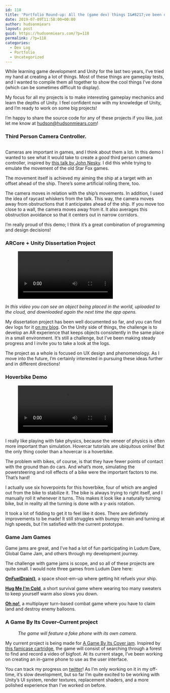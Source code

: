 ```yaml
---
id: 118
title: 'Portfolio Round-up: All the (game dev) things I&#8217;ve been doing for 2 years'
date: 2019-07-09T11:58:00+00:00
author: hudsonmiears
layout: post
guid: https://hudsonmiears.com/?p=118
permalink: /?p=118
categories:
  - Dev Log
  - Portfolio
  - Uncategorized
---
```

While learning game development and Unity for the last two years, I&#8217;ve tried my hand at creating a lot of things. Most of these things are gameplay tests, and I wanted to compile them all together to show the cool things I&#8217;ve done (which can be sometimes difficult to display).

My focus for all my projects is to make interesting gameplay mechanics and learn the depths of Unity. I feel confident now with my knowledge of Unity, and I&#8217;m ready to work on some big projects! 

I&#8217;m happy to share the source code for any of these projects if you like, just let me know at hudson@hudsonmiears.com!

### Third Person Camera Controller.

<div class="wp-block-image">
  <figure class="aligncenter"><img src="https://hudsonmiears.com/wp-content/uploads/2019/07/thirdpersoncameracontroller.gif" alt="" class="wp-image-155" /></figure>
</div>

Cameras are important in games, and I think about them a lot. In this demo I wanted to see what it would take to create a _good_ third person camera controller, inspired by [this talk by John Nesky](https://youtu.be/C7307qRmlMI). I did this while trying to emulate the movement of the old Star Fox games.

The movement itself is achieved my aiming the ship at a target with an offset ahead of the ship. There&#8217;s some artificial rolling there, too.

The camera moves in relation with the ship&#8217;s movements. In addition, I used the idea of raycast whiskers from the talk. This way, the camera moves away from obstructions that it anticipates ahead of the ship. If you move too close to a wall, the camera moves away from it. It also averages this obstruction avoidance so that it centers out in narrow corridors.

I&#8217;m really proud of this demo; I think it&#8217;s a great combination of programming and design decisions! 

### ARCore + Unity Dissertation Project<figure class="wp-block-video aligncenter"><video controls src="https://hudsonmiears.com/wp-content/uploads/2019/07/arcore-cloud-upload-download.mp4"></video><figcaption>

_In this video you can see an object being placed in the world, uploaded to the cloud, and downloaded again the next time the app opens._</figcaption></figure> 



My dissertation project has been well documented so far, and you can find dev logs for it [on my blog](https://hudsonmiears.com/blog/). On the Unity side of things, the challenge is to develop an AR experience that keeps objects consistently in the same place in a small environment. It&#8217;s still a challenge, but I&#8217;ve been making steady progress and I invite you to take a look at the logs.

The project as a whole is focused on UX design and phenomenology. As I move into the future, I&#8217;m certainly interested in pursuing these ideas further and in different directions!

### Hoverbike Demo<figure class="wp-block-video aligncenter"><video controls src="https://hudsonmiears.com/wp-content/uploads/2019/07/smoothernow.mp4"></video></figure> 

I really like playing with fake physics, because the veneer of physics is often more important than simulation. Hovercar tutorials are ubiquitous online! But the only thing cooler than a hovercar is a hoverbike.

The problem with bikes, of course, is that they have fewer points of contact with the ground than do cars. And what&#8217;s more, simulating the powersteering and roll effects of a bike were the important factors to me. That&#8217;s hard!

I actually use six hoverpoints for this hoverbike, four of which are angled out from the bike to stabilize it. The bike is always trying to right itself, and I manually roll it whenever it turns. This makes it look like a naturally turning bike, but in reality all the turning is done with a y-axis rotation.

It took a lot of fidding to get it to feel like it does. There are definitely improvements to be made! It still struggles with bumpy terrain and turning at high speeds, but I&#8217;m satisfied with the current prototype.

### Game Jam Games

Game jams are great, and I&#8217;ve had a lot of fun participating in Ludum Dare, Global Game Jam, and others through my development journey.

The challenge with game jams is scope, and so all of these projects are quite small. I would note three games from Ludum Dare here:

**[OnFuelDrain()](https://quietaria.itch.io/onfueldrain)**, a space shoot-em-up where getting hit refuels your ship. 

**[Hug Me I&#8217;m Cold](https://reizoukin.itch.io/hug-me-im-cold)**, a short survival game where wearing too many sweaters to keep yourself warm also slows you down.

**[Oh no!](https://quietaria.itch.io/oh-no-the-sky-is-falling)**, a multiplayer turn-based combat game where you have to claim land and destroy enemy balloons.

### A Game By Its Cover&#8211;Current project

<div class="wp-block-image">
  <figure class="aligncenter"><img src="https://hudsonmiears.com/wp-content/uploads/2019/07/fakephonewithcamera.gif" alt="" class="wp-image-151" /><figcaption><em>The game will feature a fake phone with its own camera.</em></figcaption></figure>
</div>

My current project is being made for [A Game By Its Cover jam](https://itch.io/jam/a-game-by-its-cover-2019). Inspired by [this famicase cartridge](http://www.translatetheweb.com/?from=&to=en&dl=en&a=http%3A%2F%2Ffamicase.com%2F13%2Fsofts%2F58.html), the game will consist of searching through a forest to find and record a video of bigfoot. At its current stage, I&#8217;ve been working on creating an in-game phone to use as the user interface. 

You can track my progress on [twitter](https://twitter.com/hudsonmiears/media)! As I&#8217;m only working on it in my off-time, it&#8217;s slow development, but so far I&#8217;m quite excited to be working with Unity&#8217;s UI system, render textures, replacement shaders, and a more polished experience than I&#8217;ve worked on before.